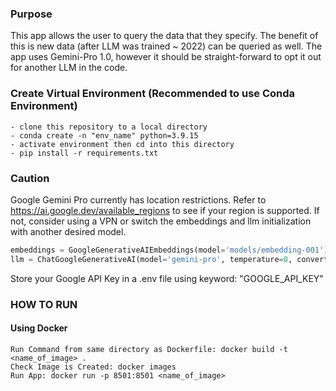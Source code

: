 ### Purpose
This app allows the user to query the data that they specify. The benefit of this is new data (after LLM was trained ~ 2022) can be queried as well.
The app uses Gemini-Pro 1.0, however it should be straight-forward to opt it out for another LLM in the code.


### Create Virtual Environment (Recommended to use Conda Environment)

```
- clone this repository to a local directory
- conda create -n "env_name" python=3.9.15
- activate environment then cd into this directory
- pip install -r requirements.txt
```

### Caution
Google Gemini Pro currently has location restrictions. Refer to https://ai.google.dev/available_regions to see if your region is supported.
If not, consider using a VPN or switch the embeddings and llm initialization with another desired model.
```python
embeddings = GoogleGenerativeAIEmbeddings(model='models/embedding-001')
llm = ChatGoogleGenerativeAI(model='gemini-pro', temperature=0, convert_system_message_to_human=True)
```

Store your Google API Key in a .env file using keyword: "GOOGLE_API_KEY"

### HOW TO RUN

#### Using Docker
```
Run Command from same directory as Dockerfile: docker build -t <name_of_image> .
Check Image is Created: docker images
Run App: docker run -p 8501:8501 <name_of_image>
```